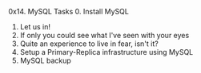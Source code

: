 0x14. MySQL
Tasks
0. Install MySQL
1. Let us in! 
2. If only you could see what I've seen with your eyes 
3. Quite an experience to live in fear, isn't it? 
4. Setup a Primary-Replica infrastructure using MySQL
5. MySQL backup 
